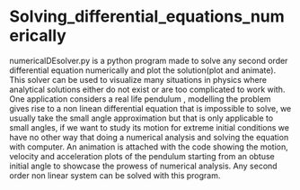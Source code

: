 # Solving_differential_equations_numerically
numericalDEsolver.py is a python program made to solve any second order differential equation numerically and plot the solution(plot and animate).
This solver can be used to visualize many situations in physics where analytical solutions either do not exist or are too complicated to work with. 
One application considers a real life pendulum , modelling the problem gives rise to a non linean differential equation that is impossible to solve, we usually take the small angle approximation but that is only applicable to small angles, if we want to study its motion for extreme initial conditions we have no other way that doing a numerical analysis and solving the equation with computer. 
An animation is attached with the code showing the motion, velocity and acceleration plots of the pendulum starting from an obtuse initial angle to showcase the prowess of numerical analysis.
Any second order non linear system can be solved with this program.
